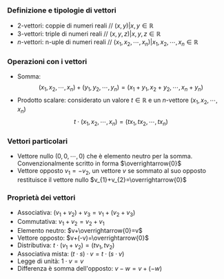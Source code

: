 ### Definizione e tipologie di vettori

- $2$-vettori: coppie di numeri reali // $(x,y)|x,y\in\mathbb{R}$
- $3$-vettori: triple di numeri reali // $(x,y,z)|x,y,z\in\mathbb{R}$
- $n$-vettori: n-uple di numeri reali // $(x_{1},x_{2},\cdots,x_{n})|x_{1},x_{2},\cdots,x_{n}\in\mathbb{R}$

### Operazioni con i vettori

- Somma: $$(x_{1},x_{2},\cdots,x_{n})+(y_{1},y_{2},\cdots,y_{n})=(x_{1}+y_{1},x_{2}+y_{2},\cdots,x_{n}+y_{n})$$
- Prodotto scalare: considerato un valore $t\in\mathbb{R}$ e un $n$-vettore $(x_{1},x_{2},\cdots,x_{n})$$$t\cdot(x_{1},x_{2},\cdots,x_{n})=(tx_{1},tx_{2},\cdots,tx_{n})$$
### Vettori particolari

- Vettore nullo $(0,0,\cdots,0)$ che è elemento neutro per la somma. Convenzionalmente scritto in forma $\overrightarrow{0}$
- Vettore opposto $v_{1}=-v_{2}$, un vettore $v$ se sommato al suo opposto restituisce il vettore nullo $v_{1}+v_{2}=\overrightarrow{0}$

### Proprietà dei vettori

- Associativa: $(v_{1}+v_{2})+v_{3}=v_{1}+(v_{2}+v_{3})$
- Commutativa: $v_{1}+v_{2}=v_{2}+v_{1}$
- Elemento neutro: $v+\overrightarrow{0}=v$
- Vettore opposto: $v+(-v)=\overrightarrow{0}$
- Distributiva: $t\cdot(v_{1}+v_{2})=(tv_{1},tv_{2})$
- Associativa mista: $(t\cdot s)\cdot v= t\cdot(s\cdot v)$
- Legge di unità: $1\cdot v=v$
- Differenza è somma dell'opposto: $v-w=v+(-w)$
